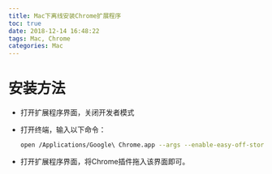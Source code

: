 ```yaml
---
title: Mac下离线安装Chrome扩展程序
toc: true
date: 2018-12-14 16:48:22
tags: Mac, Chrome
categories: Mac
---
```


# 安装方法

- 打开扩展程序界面，关闭开发者模式

- 打开终端，输入以下命令：

  ```bash
  open /Applications/Google\ Chrome.app --args --enable-easy-off-store-extension-install
  ```

- 打开扩展程序界面，将Chrome插件拖入该界面即可。

